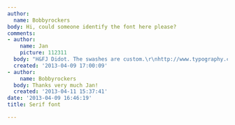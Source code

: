 ```yaml
---
author:
  name: Bobbyrockers
body: Hi, could someone identify the font here please?
comments:
- author:
    name: Jan
    picture: 112311
  body: "H&FJ Didot. The swashes are custom.\r\nhttp://www.typography.com/fonts/font_overview.php?productLineID=100004&path=head"
  created: '2013-04-09 17:00:09'
- author:
    name: Bobbyrockers
  body: Thanks very much Jan!
  created: '2013-04-11 15:37:41'
date: '2013-04-09 16:46:19'
title: Serif font

---
```

